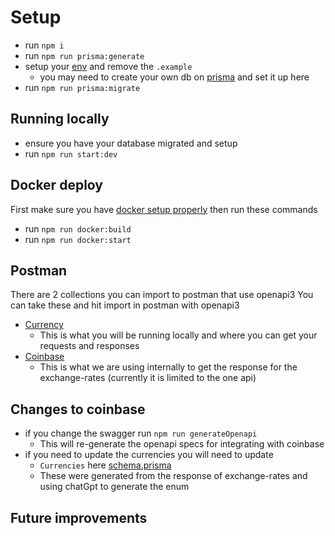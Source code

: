 # Setup
- run `npm i`
- run `npm run prisma:generate`
- setup your [env](.env.example) and remove the `.example`
  - you may need to create your own db on [prisma](https://www.prisma.io/) and set it up here
- run `npm run prisma:migrate`

## Running locally
- ensure you have your database migrated and setup
- run `npm run start:dev`

## Docker deploy
First make sure you have [docker setup properly](https://www.docker.com/get-started/) then run these commands
- run `npm run docker:build`
- run `npm run docker:start`

## Postman
There are 2 collections you can import to postman that use openapi3
You can take these and hit import in postman with openapi3
- [Currency](swagger.json)
  - This is what you will be running locally and where you can get your requests and responses
- [Coinbase](coinbase/swagger.json)
  - This is what we are using internally to get the response for the exchange-rates (currently it is limited to the one api)

## Changes to coinbase
- if you change the swagger run `npm run generateOpenapi`
  - This will re-generate the openapi specs for integrating with coinbase
- if you need to update the currencies you will need to update
  - `Currencies` here [schema.prisma](prisma/schema.prisma)
  - These were generated from the response of exchange-rates and using chatGpt to generate the enum

## Future improvements